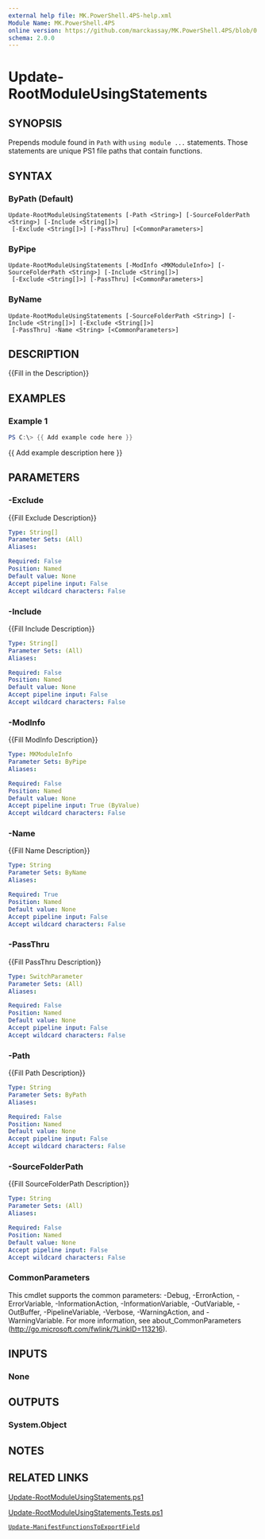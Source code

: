 ```yaml
---
external help file: MK.PowerShell.4PS-help.xml
Module Name: MK.PowerShell.4PS
online version: https://github.com/marckassay/MK.PowerShell.4PS/blob/0.0.1/docs/Update-RootModuleUsingStatements.md
schema: 2.0.0
---
```


# Update-RootModuleUsingStatements

## SYNOPSIS
Prepends module found in `Path` with `using module ...` statements. Those statements are unique PS1 file paths that contain functions.

## SYNTAX

### ByPath (Default)
```
Update-RootModuleUsingStatements [-Path <String>] [-SourceFolderPath <String>] [-Include <String[]>]
 [-Exclude <String[]>] [-PassThru] [<CommonParameters>]
```

### ByPipe
```
Update-RootModuleUsingStatements [-ModInfo <MKModuleInfo>] [-SourceFolderPath <String>] [-Include <String[]>]
 [-Exclude <String[]>] [-PassThru] [<CommonParameters>]
```

### ByName
```
Update-RootModuleUsingStatements [-SourceFolderPath <String>] [-Include <String[]>] [-Exclude <String[]>]
 [-PassThru] -Name <String> [<CommonParameters>]
```

## DESCRIPTION
{{Fill in the Description}}

## EXAMPLES

### Example 1
```powershell
PS C:\> {{ Add example code here }}
```

{{ Add example description here }}

## PARAMETERS

### -Exclude
{{Fill Exclude Description}}

```yaml
Type: String[]
Parameter Sets: (All)
Aliases:

Required: False
Position: Named
Default value: None
Accept pipeline input: False
Accept wildcard characters: False
```

### -Include
{{Fill Include Description}}

```yaml
Type: String[]
Parameter Sets: (All)
Aliases:

Required: False
Position: Named
Default value: None
Accept pipeline input: False
Accept wildcard characters: False
```

### -ModInfo
{{Fill ModInfo Description}}

```yaml
Type: MKModuleInfo
Parameter Sets: ByPipe
Aliases:

Required: False
Position: Named
Default value: None
Accept pipeline input: True (ByValue)
Accept wildcard characters: False
```

### -Name
{{Fill Name Description}}

```yaml
Type: String
Parameter Sets: ByName
Aliases:

Required: True
Position: Named
Default value: None
Accept pipeline input: False
Accept wildcard characters: False
```

### -PassThru
{{Fill PassThru Description}}

```yaml
Type: SwitchParameter
Parameter Sets: (All)
Aliases:

Required: False
Position: Named
Default value: None
Accept pipeline input: False
Accept wildcard characters: False
```

### -Path
{{Fill Path Description}}

```yaml
Type: String
Parameter Sets: ByPath
Aliases:

Required: False
Position: Named
Default value: None
Accept pipeline input: False
Accept wildcard characters: False
```

### -SourceFolderPath
{{Fill SourceFolderPath Description}}

```yaml
Type: String
Parameter Sets: (All)
Aliases:

Required: False
Position: Named
Default value: None
Accept pipeline input: False
Accept wildcard characters: False
```

### CommonParameters
This cmdlet supports the common parameters: -Debug, -ErrorAction, -ErrorVariable, -InformationAction, -InformationVariable, -OutVariable, -OutBuffer, -PipelineVariable, -Verbose, -WarningAction, and -WarningVariable. For more information, see about_CommonParameters (http://go.microsoft.com/fwlink/?LinkID=113216).

## INPUTS

### None

## OUTPUTS

### System.Object

## NOTES

## RELATED LINKS

[Update-RootModuleUsingStatements.ps1](https://github.com/marckassay/MK.PowerShell.4PS/blob/0.0.1/src/module/Update-RootModuleUsingStatements.ps1)

[Update-RootModuleUsingStatements.Tests.ps1](https://github.com/marckassay/MK.PowerShell.4PS/blob/0.0.1/test/module/Update-RootModuleUsingStatements.Tests.ps1)

[`Update-ManifestFunctionsToExportField`](https://github.com/marckassay/MK.PowerShell.4PS/blob/0.0.1/docs/Update-ManifestFunctionsToExportField.md)
